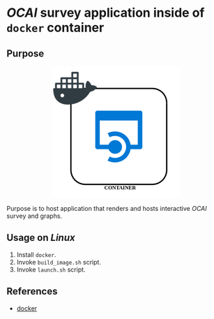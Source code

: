 # *OCAI* survey application inside of `docker` container

## Purpose

<p align="center">
   <img src="https://github.com/WhiteRookPL/devops-in-qa-workshop/raw/master/ocai-survey-docker/docs/diagram.png" />
</p>

Purpose is to host application that renders and hosts interactive *OCAI* survey and graphs.

## Usage on *Linux* 

1. Install `docker`.
2. Invoke `build_image.sh` script.
3. Invoke `launch.sh` script.

## References

- [docker](https://www.docker.com)
